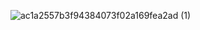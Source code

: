  ![ac1a2557b3f94384073f02a169fea2ad (1)](https://github.com/user-attachments/assets/e016aa33-e812-4a48-b15b-86cabe88e9c2)


